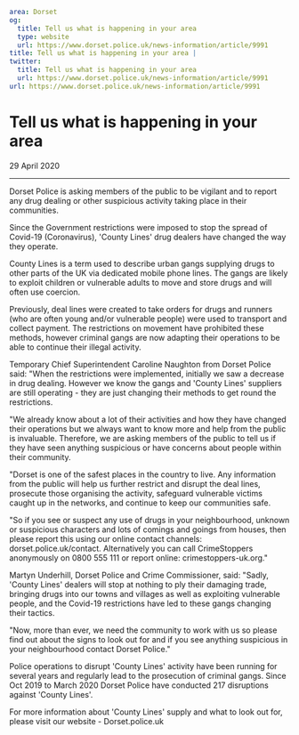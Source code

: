 ```yaml
area: Dorset
og:
  title: Tell us what is happening in your area
  type: website
  url: https://www.dorset.police.uk/news-information/article/9991
title: Tell us what is happening in your area |
twitter:
  title: Tell us what is happening in your area
  url: https://www.dorset.police.uk/news-information/article/9991
url: https://www.dorset.police.uk/news-information/article/9991
```

# Tell us what is happening in your area

29 April 2020

* * *

Dorset Police is asking members of the public to be vigilant and to report any drug dealing or other suspicious activity taking place in their communities.

Since the Government restrictions were imposed to stop the spread of Covid-19 (Coronavirus), 'County Lines' drug dealers have changed the way they operate.

County Lines is a term used to describe urban gangs supplying drugs to other parts of the UK via dedicated mobile phone lines. The gangs are likely to exploit children or vulnerable adults to move and store drugs and will often use coercion.

Previously, deal lines were created to take orders for drugs and runners (who are often young and/or vulnerable people) were used to transport and collect payment. The restrictions on movement have prohibited these methods, however criminal gangs are now adapting their operations to be able to continue their illegal activity.

Temporary Chief Superintendent Caroline Naughton from Dorset Police said: "When the restrictions were implemented, initially we saw a decrease in drug dealing. However we know the gangs and 'County Lines' suppliers are still operating - they are just changing their methods to get round the restrictions.

"We already know about a lot of their activities and how they have changed their operations but we always want to know more and help from the public is invaluable. Therefore, we are asking members of the public to tell us if they have seen anything suspicious or have concerns about people within their community.

"Dorset is one of the safest places in the country to live. Any information from the public will help us further restrict and disrupt the deal lines, prosecute those organising the activity, safeguard vulnerable victims caught up in the networks, and continue to keep our communities safe.

"So if you see or suspect any use of drugs in your neighbourhood, unknown or suspicious characters and lots of comings and goings from houses, then please report this using our online contact channels: dorset.police.uk/contact. Alternatively you can call CrimeStoppers anonymously on 0800 555 111 or report online: crimestoppers-uk.org."

Martyn Underhill, Dorset Police and Crime Commissioner, said: "Sadly, 'County Lines' dealers will stop at nothing to ply their damaging trade, bringing drugs into our towns and villages as well as exploiting vulnerable people, and the Covid-19 restrictions have led to these gangs changing their tactics.

"Now, more than ever, we need the community to work with us so please find out about the signs to look out for and if you see anything suspicious in your neighbourhood contact Dorset Police."

Police operations to disrupt 'County Lines' activity have been running for several years and regularly lead to the prosecution of criminal gangs. Since Oct 2019 to March 2020 Dorset Police have conducted 217 disruptions against 'County Lines'.

For more information about 'County Lines' supply and what to look out for, please visit our website - Dorset.police.uk
